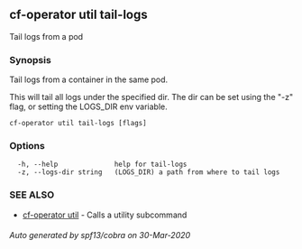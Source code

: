 ## cf-operator util tail-logs

Tail logs from a pod

### Synopsis

Tail logs from a container in the same pod.

This will tail all logs under the specified dir.
The dir can be set using the "-z" flag, or setting
the LOGS_DIR env variable.



```
cf-operator util tail-logs [flags]
```

### Options

```
  -h, --help              help for tail-logs
  -z, --logs-dir string   (LOGS_DIR) a path from where to tail logs
```

### SEE ALSO

* [cf-operator util](cf-operator_util.md)	 - Calls a utility subcommand

###### Auto generated by spf13/cobra on 30-Mar-2020
